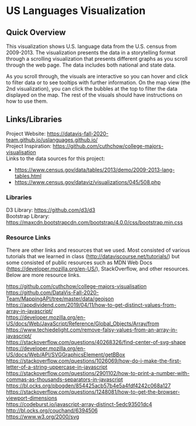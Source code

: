 # US Languages Visualization

## Quick Overview
This visualization shows U.S. language data from the U.S. census from 2009-2013. The visualization presents the data in a storytelling format through a scrolling visualization that presents different graphs as you scroll through the web page. The data includes both national and state data.

As you scroll through, the visuals are interactive so you can hover and click to filter data or to see tooltips with further information. On the map view (the 2nd visualization), you can click the bubbles at the top to filter the data displayed on the map. The rest of the visuals should have instructions on how to use them.

## Links/Libraries

Project Website: https://datavis-fall-2020-team.github.io/uslanguages.github.io/ <br>
Project Inspiration:  https://github.com/cuthchow/college-majors-visualisation <br>
Links to the data sources for this project: 
  * https://www.census.gov/data/tables/2013/demo/2009-2013-lang-tables.html
  * https://www.census.gov/dataviz/visualizations/045/508.php

### Libraries
D3 Library: https://github.com/d3/d3 <br/>
Bootstrap Library: https://maxcdn.bootstrapcdn.com/bootstrap/4.0.0/css/bootstrap.min.css

### Resource Links
There are other links and resources that we used. Most consisted of various tutorials that we learned in class (http://dataviscourse.net/tutorials/) but some consisted of public resources such as MDN Web Docs (https://developer.mozilla.org/en-US/), StackOverflow, and other resources. Below are more resource links.<br>

https://github.com/cuthchow/college-majors-visualisation <br>
https://github.com/DataVis-Fall-2020-Team/MappingAPI/tree/master/data/geojson <br>
https://appdividend.com/2019/04/11/how-to-get-distinct-values-from-array-in-javascript/ <br>
https://developer.mozilla.org/en-US/docs/Web/JavaScript/Reference/Global_Objects/Array/from <br>
https://www.techiedelight.com/remove-falsy-values-from-an-array-in-javascript/ <br>
https://stackoverflow.com/questions/40268326/find-center-of-svg-shape <br>
https://developer.mozilla.org/en-US/docs/Web/API/SVGGraphicsElement/getBBox <br>
https://stackoverflow.com/questions/1026069/how-do-i-make-the-first-letter-of-a-string-uppercase-in-javascript <br>
https://stackoverflow.com/questions/2901102/how-to-print-a-number-with-commas-as-thousands-separators-in-javascript <br>
https://bl.ocks.org/pbogden/854425acb57b4e5a4fdf4242c068a127 <br>
https://stackoverflow.com/questions/1248081/how-to-get-the-browser-viewport-dimensions <br>
https://codeburst.io/javascript-array-distinct-5edc93501dc4 <br>
http://bl.ocks.org/couchand/6394506 <br>
https://www.w3.org/2000/svg <br>
